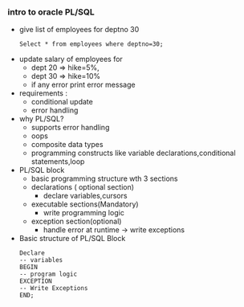 ### intro to oracle PL/SQL
  * give list of employees for deptno 30
    ```
    Select * from employees where deptno=30;
    ```
  * update salary of employees for 
    * dept 20 => hike=5%, 
    * dept 30 => hike=10%
    * if any error print error message
  * requirements :
    * conditional update 
    * error handling
  * why PL/SQL?
    * supports error handling 
    * oops
    * composite data types
    * programming constructs like variable declarations,conditional statements,loop
  * PL/SQL block
    *  basic programming structure wth 3 sections
      * declarations ( optional section)
        * declare variables,cursors 
      * executable sections(Mandatory)
        * write programming logic
      * exception section(optional)
        * handle error at runtime -> write exceptions
  * Basic structure of PL/SQL Block
    ```
    Declare
    -- variables
    BEGIN
    -- program logic
    EXCEPTION
    -- Write Exceptions
    END;
    ```
    
